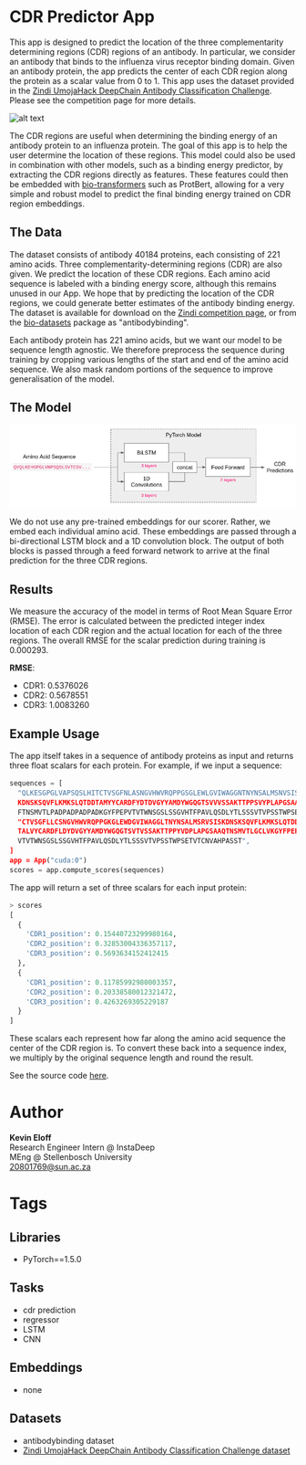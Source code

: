 # CDR Predictor App
This app is designed to predict the location of the three complementarity determining regions (CDR) regions of an antibody. In particular, we consider an antibody that binds to the influenza virus receptor binding domain. Given an antibody protein, the app predicts the center of each CDR region along the protein as a scalar value from 0 to 1. This app uses the dataset provided in the [Zindi UmojaHack DeepChain Antibody Classification Challenge](https://zindi.africa/hackathons/umojahack-africa-2021-1-instadeep-challenge-advanced). Please see the competition page for more details.

![alt text](https://upload.wikimedia.org/wikipedia/commons/thumb/3/3c/Complementarity_determining_regions.PNG/640px-Complementarity_determining_regions.PNG)

The CDR regions are useful when determining the binding energy of an antibody protein to an influenza protein. The goal of this app is to help the user determine the location of these regions. This model could also be used in combination with other models, such as a binding energy predictor, by extracting the CDR regions directly as features. These features could then be embedded with [bio-transformers](https://pypi.org/project/bio-transformers/) such as ProtBert, allowing for a very simple and robust model to predict the final binding energy trained on CDR region embeddings.


## The Data

The dataset consists of antibody 40184 proteins, each consisting of 221 amino acids. Three complementarity-determining regions (CDR) are also given. We predict the location of these CDR regions. Each amino acid sequence is labeled with a binding energy score, although this remains unused in our App. We hope that by predicting the location of the CDR regions, we could generate better estimates of the antibody binding energy. The dataset is available for download on the [Zindi competition page](https://zindi.africa/hackathons/umojahack-africa-2021-1-instadeep-challenge-advanced/data), or from the [bio-datasets](https://pypi.org/project/bio-datasets/) package as "antibodybinding".

Each antibody protein has 221 amino acids, but we want our model to be sequence length agnostic. We therefore preprocess the sequence during training by cropping various lengths of the start and end of the amino acid sequence. We also mask random portions of the sequence to improve generalisation of the model.

## The Model

![alt text](https://raw.githubusercontent.com/KevinEloff/deep-chain-apps/main/apps/cdr_predictor/docs/model.png)

We do not use any pre-trained embeddings for our scorer. Rather, we embed each individual amino acid. These embeddings are passed through a bi-directional LSTM block and a 1D convolution block. The output of both blocks is passed through a feed forward network to arrive at the final prediction for the three CDR regions.

## Results
We measure the accuracy of the model in terms of Root Mean Square Error (RMSE). The error is calculated between the predicted integer index location of each CDR region and the actual location for each of the three regions. The overall RMSE for the scalar prediction during training is 0.000293.

**RMSE**:
- CDR1: 0.5376026
- CDR2: 0.5678551
- CDR3: 1.0083260

## Example Usage 
The app itself takes in a sequence of antibody proteins as input and returns three float scalars for each protein. For example, if we input a sequence:

```python
sequences = [
  "QLKESGPGLVAPSQSLHITCTVSGFNLASNGVHWVRQPPGSGLEWLGVIWAGGNTNYNSALMSNVSIS
  KDNSKSQVFLKMKSLQTDDTAMYYCARDFYDTDVGYYAMDYWGQGTSVVVSSAKTTPPSVYPLAPGSAA
  FTNSMVTLPADPADPADPADKGYFPEPVTVTWNSGSLSSGVHTFPAVLQSDLYTLSSSVTVPSSTWPSE",
  "CTVSGFLLCSNGVHWVRQPPGKGLEWDGVIWAGGLTNYNSALMSRVSISKDNSKSQVFLKMKSLQTDD
  TALVYCARDFLDYDVGYYAMDYWGQGTSVTVSSAKTTPPYVDPLAPGSAAQTNSMVTLGCLVKGYFPEP
  VTVTWNSGSLSSGVHTFPAVLQSDLYTLSSSVTVPSSTWPSETVTCNVAHPASST",
]
app = App("cuda:0")
scores = app.compute_scores(sequences)
```
The app will return a set of three scalars for each input protein:

```python
> scores
[
  {
    'CDR1_position': 0.15440723299980164, 
    'CDR2_position': 0.32853004336357117, 
    'CDR3_position': 0.5693634152412415
  }, 
  {
    'CDR1_position': 0.11785992980003357, 
    'CDR2_position': 0.20338580012321472, 
    'CDR3_position': 0.4263269305229187
  }
]
```

These scalars each represent how far along the amino acid sequence the center of the CDR region is. To convert these back into a sequence index, we multiply by the original sequence length and round the result.

See the source code [here](https://github.com/KevinEloff/deep-chain-apps/tree/main/apps/cdr_predictor).
# Author

**Kevin Eloff**  
Research Engineer Intern @ InstaDeep   
MEng @ Stellenbosch University  
20801769@sun.ac.za  

# Tags

## Libraries

- PyTorch==1.5.0

## Tasks

- cdr prediction
- regressor
- LSTM
- CNN

## Embeddings

- none

## Datasets

- antibodybinding dataset
- [Zindi UmojaHack DeepChain Antibody Classification Challenge dataset](https://zindi.africa/hackathons/umojahack-africa-2021-1-instadeep-challenge-advanced/data)
